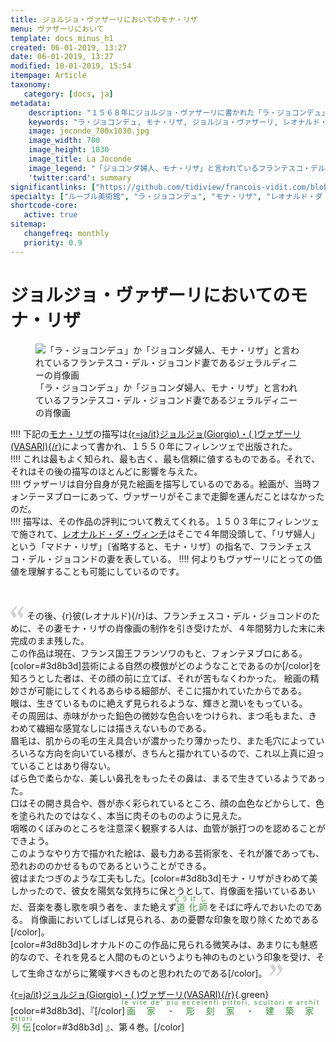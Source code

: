 ```yaml
---
title: ジョルジョ・ヴァザーリにおいてのモナ・リザ
menu: ヴァザーリにおいて
template: docs_minus_h1
created: 06-01-2019, 13:27
date: 06-01-2019, 13:27
modified: 10-01-2019, 15:54
itempage: Article
taxonomy:
   category: [docs, ja]
metadata:
    description: "１５６８年にジョルジョ・ヴァザーリに書かれた「ラ・ジョコンデュ」か「ジョコンダ婦人、モナ・リザ」と言われているフランテスコ・デル・ジョコンド妻であるジェラルディニーの肖像画の最初の描写書の中の一つとなる文書の紹介。"
    keywords: "ラ・ジョコンデュ, モナ・リザ, ジョルジョ・ヴァザーリ, レオナルド・ダ・ヴィンチ"
    image: joconde_700x1030.jpg
    image_width: 700
    image_height: 1030
    image_title: La Joconde
    image_legend: "「ジョコンダ婦人、モナ・リザ」と言われているフランテスコ・デル・ジョコンド妻であるジェラルディニーの肖像画"
    'twitter:card': summary
significantlinks: ["https://github.com/tidiview/francois-vidit.com/blob/develop/user/sites/docs/pages/01.home/01.paris/01.louvre/la-joconde/vasari/docs.ja.md"]
specialty: ["ルーブル美術館", "ラ・ジョコンデュ", "モナ・リザ", "レオナルド・ダ・ヴィンチ", "ジョルジョ・ヴァザーリ"]
shortcode-core:
   active: true
sitemap:
   changefreq: monthly
   priority: 0.9
---
```

# ジョルジョ・ヴァザーリにおいてのモナ・リザ

<figure><picture>
<source
sizes="(max-width: 767px) 98vw, (min-width: 959px) 50vw, 86vw"
srcset="
/user/sites/docs/pages/01.home/01.paris/01.louvre/01.la-joconde/01.vasari/la-joconde-280.webp 280w,
/user/sites/docs/pages/01.home/01.paris/01.louvre/01.la-joconde/01.vasari/la-joconde-380.webp 380w,
/user/sites/docs/pages/01.home/01.paris/01.louvre/01.la-joconde/01.vasari/la-joconde-480.webp 480w,
/user/sites/docs/pages/01.home/01.paris/01.louvre/01.la-joconde/01.vasari/la-joconde-640.webp 640w,
/user/sites/docs/pages/01.home/01.paris/01.louvre/01.la-joconde/01.vasari/la-joconde-840.webp 840w,
/user/sites/docs/pages/01.home/01.paris/01.louvre/01.la-joconde/01.vasari/la-joconde-1280.webp 1280w,
/user/sites/docs/pages/01.home/01.paris/01.louvre/01.la-joconde/01.vasari/la-joconde-1600.webp 1600w,
/user/sites/docs/pages/01.home/01.paris/01.louvre/01.la-joconde/01.vasari/la-joconde-1920.webp 1920w"
type="image/webp" />
<img
src="/user/sites/docs/pages/01.home/01.paris/01.louvre/01.la-joconde/01.vasari/la-joconde-840.jpg" title="「ラ・ジョコンデュ」か「ジョコンダ婦人、モナ・リザ」と言われているフランテスコ・デル・ジョコンド妻であるジェラルディニーの肖像画" alt="「ラ・ジョコンデュ」か「ジョコンダ婦人、モナ・リザ」と言われているフランテスコ・デル・ジョコンド妻であるジェラルディニーの肖像画" class="class-diane-img"
sizes="(max-width: 767px) 98vw, (min-width: 959px) 50vw, 86vw"
srcset="
/user/sites/docs/pages/01.home/01.paris/01.louvre/01.la-joconde/01.vasari/la-joconde-280.jpg 280w,
/user/sites/docs/pages/01.home/01.paris/01.louvre/01.la-joconde/01.vasari/la-joconde-380.jpg 380w,
/user/sites/docs/pages/01.home/01.paris/01.louvre/01.la-joconde/01.vasari/la-joconde-480.jpg 480w,
/user/sites/docs/pages/01.home/01.paris/01.louvre/01.la-joconde/01.vasari/la-joconde-640.jpg 640w,
/user/sites/docs/pages/01.home/01.paris/01.louvre/01.la-joconde/01.vasari/la-joconde-840.jpg 840w,
/user/sites/docs/pages/01.home/01.paris/01.louvre/01.la-joconde/01.vasari/la-joconde-1280.jpg 1280w,
/user/sites/docs/pages/01.home/01.paris/01.louvre/01.la-joconde/01.vasari/la-joconde-1600.jpg 1600w,
/user/sites/docs/pages/01.home/01.paris/01.louvre/01.la-joconde/01.vasari/la-joconde-1920.jpg 1920w" id="zephyr_et_flore">
</picture><figcaption>「ラ・ジョコンデュ」か「ジョコンダ婦人、モナ・リザ」と言われているフランテスコ・デル・ジョコンド妻であるジェラルディニーの肖像画</figcaption></figure>

!!!! 下記の[モナ・リザ][2]の描写は[{r=ja/it}ジョルジョ(Giorgio)・(&#160;)ヴァザーリ(VASARI){/r}][1]によって書かれ、１５５０年にフィレンツェで出版された。  
!!!! これは最もよく知られ、最も古く、最も信頼に値するものである。それで、それはその後の描写のほとんどに影響を与えた。  
!!!! ヴァザーリは自分自身が見た絵画を描写しているのである。絵画が、当時フォンテーヌブローにあって、ヴァザーリがそこまで走脚を運んだことはなかったのだ。  
!!!! 描写は、その作品の評判について教えてくれる。１５０３年にフィレンツェで施されて、[レオナルド・ダ・ヴィンチ][3]はそこで４年間没頭して、「リザ婦人」という「マドナ・リザ」〔省略すると、モナ・リザ〕の指名で、フランチェスコ・デル・ジョコンドの妻を表している。 
!!!! 何よりもヴァザーリにとっての価値を理解することも可能にしているのです。

<br>

<span><svg xmlns="http://www.w3.org/2000/svg" width="22px" height="22px" viewBox="0 0 78 78" fill="lightgrey" opacity="1"><path d="M76.5 9.0009L57.0898 32.605c-.88226 1.10283-.88226 1.54397-.88226 1.76454 0 1.10286 1.76455 3.30857 2.8674 4.632l13.0167 14.99877L61.50123 74.9545 50.4727 59.51456c-2.87047-3.97028-10.80793-15.88413-10.80793-19.19267 0-1.76458.6617-2.4263 6.6171-9.7051C60.8395 12.74754 63.04522 10.98297 70.98575 3.0455L76.5 9.00092zm-38.16172 0L18.9281 32.605c-.88228 1.10283-.88228 1.54397-.88228 1.76454 0 1.10286 1.76457 3.30857 2.86742 4.632L33.92688 54.0003 23.3395 74.9545 12.30793 59.51456C9.44053 55.54428 1.5 43.63043 1.5 40.3219c0-1.76458.6617-2.4263 6.6171-9.7051C22.67475 12.74754 24.88043 10.98297 32.82097 3.0455l5.51732 5.9554z"/></svg></span> 
その後、{r}彼(レオナルド){/r}は、フランチェスコ・デル・ジョコンドのために、その妻モナ・リザの肖像画の制作を引き受けたが、４年間努力した末に未完成のまま残した。  
この作品は現在、フランス国王フランソワのもと、フォンテヌブロにある。  
[color=#3d8b3d]芸術による自然の模倣がどのようなことであるのか[/color]を知ろうとした者は、その顔の前に立てば、それが苦もなくわかった。  絵画の精妙さが可能にしてくれるあらゆる細部が、そこに描かれていたからである。  
眼は、生きているものに絶えず見られるような、輝きと潤いをもっている。  
その周囲は、赤味がかった鉛色の微妙な色合いをつけられ、まつ毛もまた、きわめて繊細な感覚なしには描きえないものである。  
眉毛は、肌からの毛の生え具合いが濃かったり薄かったり、また毛穴によっていろいろな方向を向いている様が、きちんと描かれているので、これ以上真に迫っていることはあり得ない。  
ばら色で柔らかな、美しい鼻孔をもったその鼻は、まるで生きているようであった。  
口はその開き具合や、唇が赤く彩られているところ、顔の血色などからして、色を塗られたのではなく、本当に肉そのもののように見えた。  
咽喉のくぼみのところを注意深く観察する人は、血管が脈打つのを認めることができよう。  
このようなやり方で描かれた絵は、最も力ある芸術家を、それが誰であっても、恐れおののかせるものであるということができる。  
彼はまたつぎのような工夫もした。[color=#3d8b3d]モナ・リザがきわめて美しかったので、彼女を陽気な気持ちに保とうとして、肖像画を描いているあいだ、音楽を奏し歌を唄う者を、また絶えず<ruby style="letter-spacing:2px;color:#3d8b3d;">道<rp>(</rp><rt style="font-size:70%;color:#3d8b3d;">どう</rt><rp>)</rp>化<rp>(</rp><rt style="font-size: 70%;color:#3d8b3d;">け</rt><rp>)</rp>師<rp>(</rp><rt style="font-size:70%;color:#3d8b3d;">し</rt><rp>)</rp></ruby>をそばに呼んでおいたのである。  肖像画においてしばしば見られる、あの憂鬱な印象を取り除くためである[/color]。  
[color=#3d8b3d]レオナルドのこの作品に見られる微笑みは、あまりにも魅惑的なので、それを見ると人間のものというよりも神のものという印象を受け、そして生命さながらに驚嘆すべきものと思われたのである[/color]。 
 <span><svg xmlns="http://www.w3.org/2000/svg" width="22px" height="22px" viewBox="0 0 78 78" fill="lightgrey" opacity="1"><path d="M1.5 68.9991L20.9102 45.395c.88226-1.10283.88226-1.54397.88226-1.76454 0-1.10286-1.76455-3.30857-2.8674-4.632L5.90836 23.9997 16.49877 3.0455 27.5273 18.48544c2.87047 3.97028 10.80793 15.88413 10.80793 19.19267 0 1.76458-.6617 2.4263-6.6171 9.7051C17.1605 65.25246 14.95478 67.01703 7.01425 74.9545L1.5 68.99908zm38.16172 0L59.0719 45.395c.88228-1.10283.88228-1.54397.88228-1.76454 0-1.10286-1.76457-3.30857-2.86742-4.632L44.07312 23.9997 54.6605 3.0455l11.03157 15.43992C68.55947 22.45572 76.5 34.36957 76.5 37.6781c0 1.76458-.6617 2.4263-6.6171 9.7051C55.32526 65.25246 53.11957 67.01703 45.17904 74.9545l-5.51732-5.9554z"/></svg></span>

[{r=ja/it}ジョルジョ(Giorgio)・(&#160;)ヴァザーリ(VASARI){/r}][1]{.green}[color=#3d8b3d]、『[/color]<ruby lang="ja" style="letter-spacing: 2px;color:#3d8b3d;">画家・彫刻家・建築家列伝<rp>(</rp><rt lang="it" style="font-size: 70%;color:#3d8b3d;">le&#160;vite&#160;de&#39;&#160;piu&#160;eccelenti&#160;pittori,&#160;scultori&#160;e&#160;architettori</rt><rp>)</rp></ruby>[color=#3d8b3d] 』、第４巻。[/color]

 [1]: https://ja.wikipedia.org/wiki/ジョルジョ・ヴァザーリ "https://ja.wikipedia.org/wiki/ジョルジョ・ヴァザーリ"
[2]: https://ja.wikipedia.org/wiki/モナ・リザ "https://ja.wikipedia.org/wiki/モナ・リザ"
[3]: https://ja.wikipedia.org/wiki/レオナルド・ダ・ヴィンチ "https://ja.wikipedia.org/wiki/レオナルド・ダ・ヴィンチ"